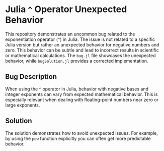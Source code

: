 # Julia `^` Operator Unexpected Behavior

This repository demonstrates an uncommon bug related to the exponentiation operator (`^`) in Julia. The issue is not related to a specific Julia version but rather an unexpected behavior for negative numbers and zero.  This behavior can be subtle and lead to incorrect results in scientific or mathematical calculations.  The `bug.jl` file showcases the unexpected behavior, while `bugSolution.jl` provides a corrected implementation.

## Bug Description

When using the `^` operator in Julia, behavior with negative bases and integer exponents can vary from expected mathematical behavior.  This is especially relevant when dealing with floating-point numbers near zero or large exponents.

## Solution

The solution demonstrates how to avoid unexpected issues.  For example, by using the `pow` function explicitly you can often get more predictable behavior.